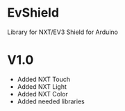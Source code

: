 # EvShield
Library for NXT/EV3 Shield for Arduino

# V1.0
- Added NXT Touch
- Added NXT Light
- Added NXT Color
- Added needed libraries
